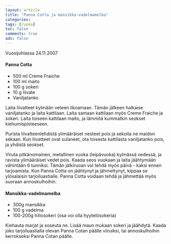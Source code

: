 ```yaml
--- 
layout: article 
title: "Panna Cotta ja mansikka-vadelmamelba" 
categories: 
tags: [ruoka]
toc: false 
comments: true 
ads: false 
--- 
```


Vuosijuhlassa 24.11.2007

#### Panna Cotta

-   500 ml Creme Fraiche
-   100 ml maito
-   100 g sokeri
-   10 g liivate
-   Vaniljatanko

Laita liivatteet kylmään veteen likoamaan. Tämän jälkeen halkaise
vaniljatanko ja laita kattilaan. Laita samaan kattilaan myös Creme
Fraiche ja sokeri. Laita toiseen kattilaan maito, ja lämmitä kummatkin
seokset kiehumispisteeseen.

Purista liivatteenlehdistä ylimääräiset nesteet pois ja sekoita ne
maidon sekaan. Kun liivatteet ovat sulaneet, ota toisesta kattilasta
vaniljatanko pois, ja yhdistä seokset.

Viruta pitkänomainen, metallinen vuoka (leipävuoka) kylmässä vedessä, ja
ravista ylimääräiset vedet pois. Kaada seos vuokaan ja laita jäähtymään
vähintään 6 tunniksi. Tämän jälkiruoan voi tehdä myös päivä - kaksi
ennen tarjoamista. Kun Panna Cotta on jäähtynyt ja jähmettynyt, kippaa
se ylösalaisin tarjoiluastialle. Panna Cotta voidaan tehdä ja jähmettää
myös suoraan annoskulhoihin.

#### Mansikka-vadelmamelba

-   300g mansikka
-   100 g vadelma
-   100-200g hillosokeri (osa voi olla hyytelösokeria)

Kiehauta marjat ja soseuta ne. Lisää maun mukaan sokeri ja jäähdytä.
Kaada joko tarjoiluastialla olevan Panna Cotan päälle viiruiksi, tai
annoskulhoihin kerrokseksi Panna Cotan päälle.

